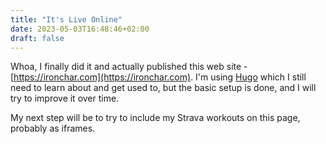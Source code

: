 ```yaml
---
title: "It's Live Online"
date: 2023-05-03T16:48:46+02:00
draft: false
---
```


Whoa, I finally did it and actually published this web site - [https://ironchar.com](https://ironchar.com). I'm using [Hugo](https://gohugo.io/) which I still need to learn about and get used to, but the basic setup is done, and I will try to improve it over time.

My next step will be to try to include my Strava workouts on this page, probably as iframes.